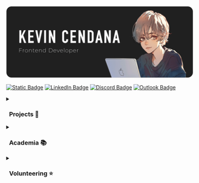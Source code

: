 
<!-- Header Image -->
<img src="kevin-cendana-header-dark.png" alt="Header">

<!-- Socials -->
[![Static Badge](https://img.shields.io/badge/Portfolio%20Website-%23fcfcfc?style=for-the-badge&logo=htmx&logoColor=blue)](https://kevinpcendana.com/)
[![LinkedIn Badge](https://img.shields.io/badge/LinkedIn-blue?style=for-the-badge&logo=linkedin)](https://linkedin.com/in/kevincendana)
[![Discord Badge](https://img.shields.io/badge/Discord-%23828fff?style=for-the-badge&logo=discord)](https://discord.com/users/lyla.kc)
[![Outlook Badge](https://img.shields.io/badge/EMail-%2352b1ff?style=for-the-badge&logo=microsoft%20outlook&link=https%3A%2F%2Fkevinpcendana.com%2F)](mailto:kevincendana@outlook.com)

<!-- Section: Projects -->
<details>
  <summary><h3>&nbsp; Projects 📝 </h3></summary>

| ![Portfolio Website](./portfolio-website.png) | **[Portfolio Website](https://kevinpcendana.com/)**<br>My personal portfolio website that showcases my projects, skills, and experiences. <br><br> I designed a template of the app with Figma and developed it from scratch with React. |
|:--:|:--|

| ![AT&T 5G Website](./att-website.png) | **[AT&T 5G Technology Website](https://github.com/Kevin-Cendana/Hackathon-ATT-EmpowHer)**<br>A website that showcases the benefits of AT&T's 5G technology, such as faster speeds, lower latency, and more. <br><br>Made for [AT&T's Hackathon: EmpowHer](https://life.att.jobs/college-students-empowher-hackathon/) in June 2023. I designed and developed the website from scratch with HTML, JS, and CSS on my own. |
|:--:|:--|

| ![Lyric Link](./lyric-link.gif) | **[Lyric Link](https://github.com/Kevin-Cendana/Hackathon-SacHacks-2023)**<br>A demo application using Django, React, HTML & CSS, Lyric Link acts as a forum that sorts through Top 100 songs on Billboard. <br><br>Made for [SacHacks](https://sachacks-v.devpost.com/) in November 2023 in a team of 4 over the weekend. I designed all of the UI, created all of the frontend code, and successfully linked with my teammates' Python backend code. |
|:--:|:--|

| ![Maplestory App](./maplestory-app.gif) | **[Maplestory Mini](https://github.com/Kevin-Cendana/Byte-Sized-Projects/tree/main/Maplestory%20App)**<br>A project based on the gameplay loop of one of my favorite childhood games, Maplestory. <br><br>I made the app for fun to try out mobile development and familiarize myself with Flutter & Dart. |
|:--:|:--|

| ![Chunkify](./chunkify.png) | **[Chunkify](https://github.com/Kevin-Cendana/Chunkify) [WIP]**<br>Chunkify is a task list with a twist: AI breaks down your tasks into smaller chunks. Chunkify is perfect for those who get overwhelmed easily, such as those with ADHD. <br><br>Made for the [AI Hackathon @ CSUS](https://lu.ma/o2sau79c) in April 2024 with a team of 4, but development is still ongoing. I made the UI & most of the frontend code. |
|:--:|:--|

| ![Sacramento Glory Korean Church](./sgkc.png) | **[Sacramento Glory Korean Church](https://sacglorychuch.org) [WIP]**<br>A website dedicated to the Sacramento Glory Korean Church! The SGKC website features language switching, searching for sermons & events in a database, a dynamic photo gallery with multiple albums, & more. <br><br>Created as my capstone project in a group of 8 for a local pastor, the SGKC church is a full stack website made using React, Spring, & hosted with AWS. <br>  |
|:--:|:--|

| **[Byte Sized Projects](https://github.com/Kevin-Cendana/Byte-Sized-Projects)**<br>I am a firm believer that the best way to learn is by doing. As such, I like to make a lot of smaller apps in my free time just to get some practice or to try out a new field of programming for fun! <br><br>As an example, here are a series of apps I made using Swift UI, including a sleep tracker, time converter, tip calculator, Word Scrabble, Guess the Flag, & more. I made these apps to practice Swift UI and iOS development. 
|:--|
| <img src="./better_rest.png" alt="Better Rest" width="95" height="175"> <img src="./time_converter.png" alt="Time Converter" width="95" height="175"> <img src="./we_split.png" alt="We Split" width="95" height="175"> <img src="./word_scrabble.png" alt="Word Scrabble" width="95" height="175"> <img src="./guess_the_flag.png" alt="Guess The Flag" width="95" height="175"> |
</details>
<!-- Section: Academia --> 
<details>
  <summary><h3>&nbsp; Academia 📚</h3></summary>
  
[![Static Badge](https://img.shields.io/badge/California%20State%20University%2C%20Sacramento-%23138717?style=for-the-badge&label=Courses&labelColor=%23014703)](https://github.com/Kevin-Cendana/Computer-Science-Coursework)

  <p>I graduate from California State University, Sacramento as a Computer Science major in May 2024! <br>All of my relevant coursework can be found in the repository above. Each class has a README describing the content and course material.</p>
</details>
<!-- Section: Volunteering --> 
<details>
  <summary><h3>&nbsp; Volunteering ⭐️</h3></summary>
  
  [![Static Badge](https://img.shields.io/badge/Association%20for%20Computing%20Machinery-skyblue?style=for-the-badge&logo=acm&link=https%3A%2F%2Fkevinpcendana.com%2F)](https://csus.acm.org/)

**Association of Computing Machinery (ACM)** is the premiere Computer Science & Computer Engineering-based club on the CSU Sacramento campus. As their webmaster, I've helped maintain, design, and develop the website for the club, such as by adding in the members section to the website.

  [![Static Badge](https://img.shields.io/badge/Video%20Game%20Design%20Club-%23008cff?style=for-the-badge&logo=nintendo%20gamecube&link=https%3A%2F%2Fkevinpcendana.com%2F)](https://github.com/Kevin-Cendana/Video-Game-Design-Club-CSUS)

**The Video Game Design Club (VGDC)** is filled with passionate students learning to design and create video games. I'm the sole designer & developer of the club's website currently being built & I've helped developed game demos during their game jam sessions!
</details>
